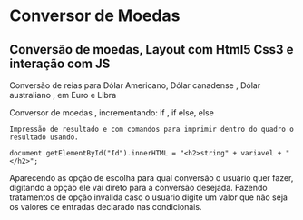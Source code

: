 # Conversor de Moedas
 ## Conversão de moedas, Layout com Html5 Css3 e interação com JS
 
 
Conversão de reias para Dólar Americano, Dólar canadense , Dólar australiano , em Euro e Libra

Conversor de moedas , incrementando:
    if , 
    if else,
    else  
    
    Impressão de resultado e com comandos para imprimir dentro do quadro o resultado usando.

    document.getElementById("Id").innerHTML = "<h2>string" + variavel + "</h2>";

Aparecendo as opção de escolha para qual conversão o usuário quer fazer, digitando a opção ele vai direto para a conversão desejada.
Fazendo tratamentos de opção invalida caso o usuario digite um valor que não seja os valores de entradas declarado nas condicionais.
